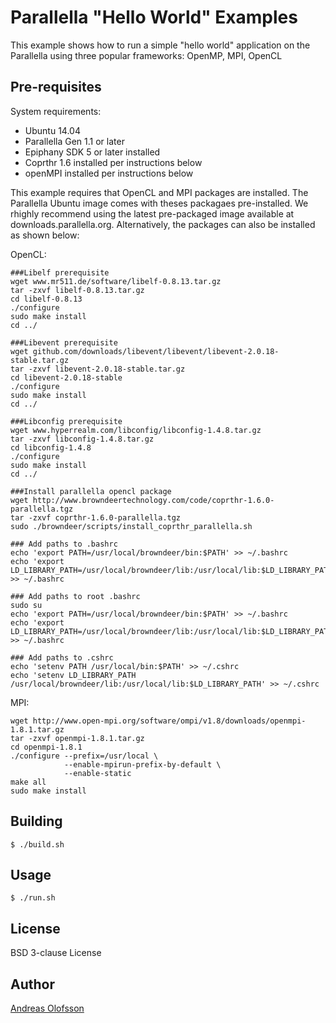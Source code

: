 # Parallella "Hello World" Examples

This example shows how to run a simple "hello world" application on the
Parallella using three popular frameworks: OpenMP, MPI, OpenCL

## Pre-requisites

System requirements:

* Ubuntu 14.04
* Parallella Gen 1.1 or later
* Epiphany SDK 5 or later installed
* Coprthr 1.6 installed per instructions below
* openMPI installed per instructions below

This example requires that OpenCL and MPI packages are installed. The Parallella Ubuntu image comes with theses packagaes pre-installed. We rhighly recommend using the latest pre-packaged image available at downloads.parallella.org. Alternatively, the packages can also be installed as shown below:

OpenCL:
```
###Libelf prerequisite
wget www.mr511.de/software/libelf-0.8.13.tar.gz
tar -zxvf libelf-0.8.13.tar.gz
cd libelf-0.8.13
./configure
sudo make install
cd ../

###Libevent prerequisite
wget github.com/downloads/libevent/libevent/libevent-2.0.18-stable.tar.gz
tar -zxvf libevent-2.0.18-stable.tar.gz
cd libevent-2.0.18-stable
./configure
sudo make install
cd ../

###Libconfig prerequisite
wget www.hyperrealm.com/libconfig/libconfig-1.4.8.tar.gz
tar -zxvf libconfig-1.4.8.tar.gz
cd libconfig-1.4.8
./configure
sudo make install
cd ../

###Install parallella opencl package
wget http://www.browndeertechnology.com/code/coprthr-1.6.0-parallella.tgz
tar -zxvf coprthr-1.6.0-parallella.tgz
sudo ./browndeer/scripts/install_coprthr_parallella.sh

### Add paths to .bashrc
echo 'export PATH=/usr/local/browndeer/bin:$PATH' >> ~/.bashrc
echo 'export LD_LIBRARY_PATH=/usr/local/browndeer/lib:/usr/local/lib:$LD_LIBRARY_PATH' >> ~/.bashrc

### Add paths to root .bashrc
sudo su
echo 'export PATH=/usr/local/browndeer/bin:$PATH' >> ~/.bashrc
echo 'export LD_LIBRARY_PATH=/usr/local/browndeer/lib:/usr/local/lib:$LD_LIBRARY_PATH' >> ~/.bashrc

### Add paths to .cshrc
echo 'setenv PATH /usr/local/bin:$PATH' >> ~/.cshrc
echo 'setenv LD_LIBRARY_PATH /usr/local/browndeer/lib:/usr/local/lib:$LD_LIBRARY_PATH' >> ~/.cshrc
```

MPI:
```
wget http://www.open-mpi.org/software/ompi/v1.8/downloads/openmpi-1.8.1.tar.gz
tar -zxvf openmpi-1.8.1.tar.gz
cd openmpi-1.8.1
./configure --prefix=/usr/local \
            --enable-mpirun-prefix-by-default \
            --enable-static 
make all
sudo make install
```

## Building


``$ ./build.sh``

## Usage

``$ ./run.sh``

## License

BSD 3-clause License

## Author

[Andreas Olofsson](https://github.com/aolofsson)
